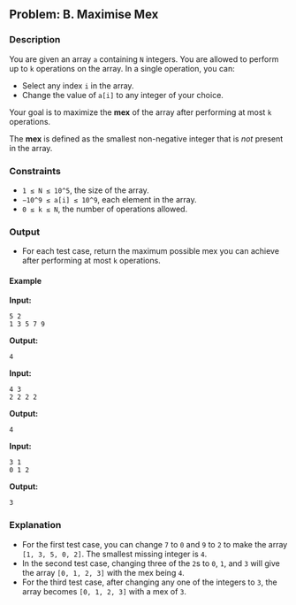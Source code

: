 ## Problem: B. Maximise Mex

### Description
You are given an array `a` containing `N` integers. You are allowed to perform up to `k` operations on the array. In a single operation, you can:

- Select any index `i` in the array.
- Change the value of `a[i]` to any integer of your choice.

Your goal is to maximize the **mex** of the array after performing at most `k` operations. 

The **mex** is defined as the smallest non-negative integer that is *not* present in the array.

### Constraints
- `1 ≤ N ≤ 10^5`, the size of the array.
- `−10^9 ≤ a[i] ≤ 10^9`, each element in the array.
- `0 ≤ k ≤ N`, the number of operations allowed.

### Output
- For each test case, return the maximum possible mex you can achieve after performing at most `k` operations.

#### Example

**Input:**
```
5 2
1 3 5 7 9
```

**Output:**
```
4
```

**Input:**
```
4 3
2 2 2 2
```

**Output:**
```
4
```

**Input:**
```
3 1
0 1 2
```

**Output:**
```
3
```

### Explanation
- For the first test case, you can change `7` to `0` and `9` to `2` to make the array `[1, 3, 5, 0, 2]`. The smallest missing integer is `4`.
- In the second test case, changing three of the `2`s to `0`, `1`, and `3` will give the array `[0, 1, 2, 3]` with the mex being `4`.
- For the third test case, after changing any one of the integers to `3`, the array becomes `[0, 1, 2, 3]` with a mex of `3`.